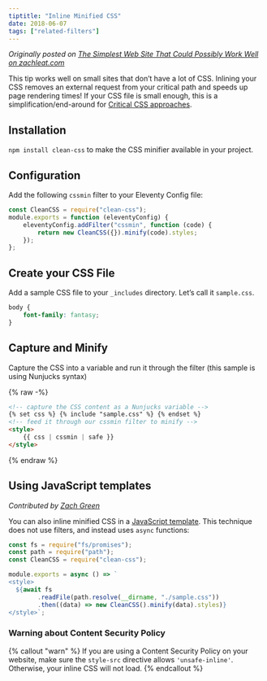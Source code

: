 ```yaml
---
tiptitle: "Inline Minified CSS"
date: 2018-06-07
tags: ["related-filters"]
---
```


_Originally posted on [The Simplest Web Site That Could Possibly Work Well on zachleat.com](https://www.zachleat.com/web/that-could-possibly-work/)_

This tip works well on small sites that don’t have a lot of CSS. Inlining your CSS removes an external request from your critical path and speeds up page rendering times! If your CSS file is small enough, this is a simplification/end-around for [Critical CSS approaches](https://www.smashingmagazine.com/2015/08/understanding-critical-css/).

## Installation

`npm install clean-css` to make the CSS minifier available in your project.

## Configuration

Add the following `cssmin` filter to your Eleventy Config file:

```js
const CleanCSS = require("clean-css");
module.exports = function (eleventyConfig) {
	eleventyConfig.addFilter("cssmin", function (code) {
		return new CleanCSS({}).minify(code).styles;
	});
};
```

## Create your CSS File

Add a sample CSS file to your `_includes` directory. Let’s call it `sample.css`.

```css
body {
	font-family: fantasy;
}
```

## Capture and Minify

Capture the CSS into a variable and run it through the filter (this sample is using Nunjucks syntax)

{% raw -%}

```html
<!-- capture the CSS content as a Nunjucks variable -->
{% set css %} {% include "sample.css" %} {% endset %}
<!-- feed it through our cssmin filter to minify -->
<style>
	{{ css | cssmin | safe }}
</style>
```

{% endraw %}

## Using JavaScript templates

_Contributed by [Zach Green](https://github.com/zgreen)_

You can also inline minified CSS in a [JavaScript template](/docs/languages/javascript/). This technique does not use filters, and instead uses `async` functions:

```js
const fs = require("fs/promises");
const path = require("path");
const CleanCSS = require("clean-css");

module.exports = async () => `
<style>
  ${await fs
		.readFile(path.resolve(__dirname, "./sample.css"))
		.then((data) => new CleanCSS().minify(data).styles)}
</style>`;
```

### Warning about Content Security Policy

{% callout "warn" %}
If you are using a Content Security Policy on your website, make sure the <code>style-src</code> directive allows <code>'unsafe-inline'</code>. Otherwise, your inline CSS will not load.
{% endcallout %}
